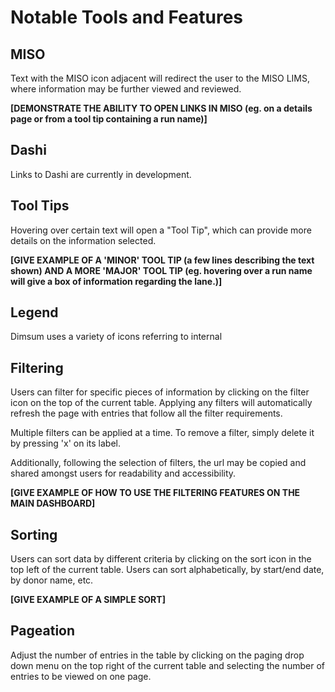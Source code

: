 # Notable Tools and Features

## MISO
Text with the MISO icon adjacent will redirect the user to the MISO LIMS, where information may be further viewed and reviewed.

**[DEMONSTRATE THE ABILITY TO OPEN LINKS IN MISO (eg. on a details page or from a tool tip containing a run name)]**


## Dashi
Links to Dashi are currently in development.


## Tool Tips
Hovering over certain text will open a "Tool Tip", which can provide more details on the information selected.

**[GIVE EXAMPLE OF A 'MINOR' TOOL TIP (a few lines describing the text shown) AND A MORE 'MAJOR' TOOL TIP (eg. hovering over a run name will give a box of information regarding the lane.)]**



## Legend
Dimsum uses a variety of icons referring to internal 


## Filtering
Users can filter for specific pieces of information by clicking on the filter icon on the top of the current table. Applying any filters will automatically refresh the page with entries that follow all the filter requirements. 

Multiple filters can be applied at a time. To remove a filter, simply delete it by pressing 'x' on its label.

Additionally, following the selection of filters, the url may be copied and shared amongst users for readability and accessibility.

**[GIVE EXAMPLE OF HOW TO USE THE FILTERING FEATURES ON THE MAIN DASHBOARD]**


## Sorting
Users can sort data by different criteria by clicking on the sort icon in the top left of the current table. Users can sort alphabetically, by start/end date, by donor name, etc.

**[GIVE EXAMPLE OF A SIMPLE SORT]**

## Pageation
Adjust the number of entries in the table by clicking on the paging drop down menu on the top right of the current table and selecting the number of entries to be viewed on one page.

